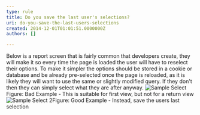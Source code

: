 ```yaml
---
type: rule
title: Do you save the last user's selections?
uri: do-you-save-the-last-users-selections
created: 2014-12-01T01:01:51.0000000Z
authors: []

---
```


 
Below is a report screen that is fairly common that developers create,  they will make it so every time the page is loaded the user will have to  reselect their options. To make it simpler the options should be stored  in a cookie or database and be already pre-selected once the page is  reloaded, as it is likely they will want to use the same or slightly  modified query. If they don't then they can simply select what they are  after anyway.
 ![Sample Select](http&#58;//www.ssw.com.au/ssw/Standards/Rules/Images/SampleSelect.jpg)Figure: Bad Example - This is suitable for first view, but not for a return view![Sample Select 2](http&#58;//www.ssw.com.au/ssw/Standards/Rules/Images/SampleSelect2.jpg)Figure: Good Example - Instead, save the users last selection
